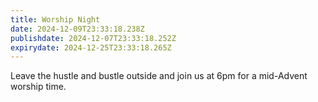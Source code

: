 ```yaml
---
title: Worship Night
date: 2024-12-09T23:33:18.238Z
publishdate: 2024-12-07T23:33:18.252Z
expirydate: 2024-12-25T23:33:18.265Z
---
```


Leave the hustle and bustle outside and join us at 6pm for a mid-Advent worship time.
